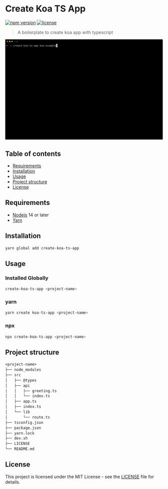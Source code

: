 # Create Koa TS App

[![npm version](https://img.shields.io/npm/v/create-koa-ts-app.svg)](https://www.npmjs.com/package/create-koa-ts-app) [![license](https://img.shields.io/github/license/zsjie/create-koa-ts-app.svg)](https://github.com/zsjie/create-koa-ts-app/blob/master/LICENSE)

> A boilerplate to create koa app with typescript

<p align='center'>
  <img src='https://github.com/zsjie/create-koa-ts-app/blob/master/assets/create-koa-ts-app%20demo.gif?raw=true' width='600' alt=''>
</p>

## Table of contents

* [Requirements](#requirements)
* [Installation](#Installation)
* [Usage](#usage)
* [Project structure](#project-structure)
* [License](#license)

## Requirements

* [Nodejs](https://nodejs.org/) 14 or later
* [Yarn](https://yarnpkg.com/)

## Installation

```bash
yarn global add create-koa-ts-app
```

## Usage

### Installed Globally

```bash
create-koa-ts-app <project-name>
```

### yarn

```bash
yarn create koa-ts-app <project-name>
```

### npx

```bash
npx create-koa-ts-app <project-name>
```

## Project structure

```txt
<project-name>
├── node_modules
├── src
│   ├── @types
│   ├── api
│   │   ├── greeting.ts
│   │   └── index.ts
│   ├── app.ts
│   ├── index.ts
│   └── lib
│       └── route.ts
├── tsconfig.json
├── package.json
├── yarn.lock
├── dev.sh
├── LICENSE
└── README.md
```

## License

This project is licensed under the MIT License - see the [LICENSE](https://github.com/zsjie/create-koa-ts-app/blob/master/LICENSE) file for details.
